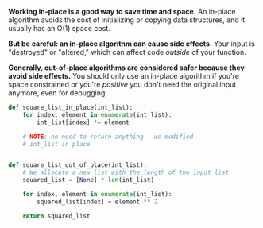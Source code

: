 
**Working in-place is a good way to save time and space.** An in-place algorithm avoids the cost of initializing or copying data structures, and it usually has an O(1) space cost.

**But be careful: an in-place algorithm can cause side effects.** Your input is "destroyed" or "altered," which can affect code _outside_ of your function.

**Generally, out-of-place algorithms are considered safer because they avoid side effects.** You should only use an in-place algorithm if you're space constrained or you're _positive_ you don't need the original input anymore, even for debugging.

```python
def square_list_in_place(int_list):
    for index, element in enumerate(int_list):
        int_list[index] *= element

    # NOTE: no need to return anything - we modified
    # int_list in place


def square_list_out_of_place(int_list):
    # We allocate a new list with the length of the input list
    squared_list = [None] * len(int_list)

    for index, element in enumerate(int_list):
        squared_list[index] = element ** 2

    return squared_list
```
